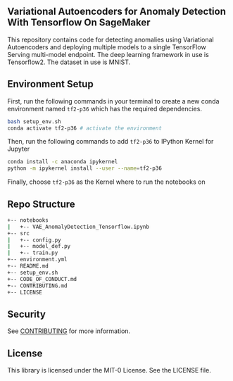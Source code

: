 ## Variational Autoencoders for Anomaly Detection With Tensorflow On SageMaker

This repository contains code for detecting anomalies using Variational Autoencoders and deploying multiple models to a single TensorFlow Serving multi-model endpoint. The deep learning framework in use is Tensorflow2. The dataset in use is MNIST.

## Environment Setup
First, run the following commands in your terminal to create a new conda environment named `tf2-p36` which has the required dependencies.

```bash
bash setup_env.sh
conda activate tf2-p36 # activate the environment
```

Then, run the following commands to add `tf2-p36` to IPython Kernel for Jupyter
```bash
conda install -c anaconda ipykernel
python -m ipykernel install --user --name=tf2-p36
```

Finally, choose `tf2-p36` as the Kernel where to run the notebooks on

## Repo Structure
```bash
+-- notebooks
|   +-- VAE_AnomalyDetection_Tensorflow.ipynb
+-- src
|   +-- config.py
|   +-- model_def.py
|   +-- train.py
+-- environment.yml
+-- README.md
+-- setup_env.sh
+-- CODE_OF_CONDUCT.md
+-- CONTRIBUTING.md
+-- LICENSE
```

## Security

See [CONTRIBUTING](CONTRIBUTING.md#security-issue-notifications) for more information.

## License

This library is licensed under the MIT-0 License. See the LICENSE file.

